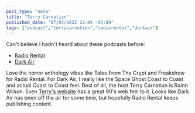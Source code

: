 ```yaml
---
post_type: "note" 
title: "Terry Carnation"
published_date: "07/03/2022 22:04 -05:00"
tags: ["podcast","terrycarnation","radiorental","darkair"]
---
```


Can't believe I hadn't heard about these podcasts before:

- [Radio Rental](https://radiorentalusa.com/)
- [Dark Air](https://audioboom.com/channels/5046661)

Love the horror anthology vibes like Tales From The Crypt and Freakshow for Radio Rental. For Dark Air, I really like the Space Ghost Coast to Coast and actual Coast to Coast feel. Best of all, the host Terry Carnation is Rainn Wilson. Even [Terry's website](https://www.terrycarnation.com/) has a great 90's web feel to it. Looks like Dark Air has been off the air for some time, but hopefully Radio Rental keeps publishing content. 